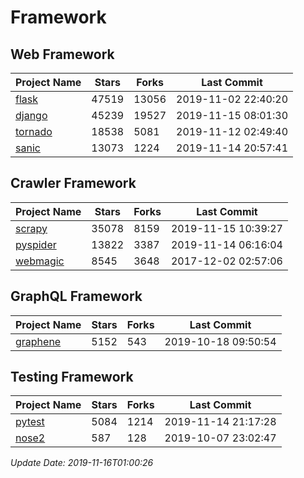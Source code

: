 # Framework

## Web Framework

| Project Name | Stars | Forks | Last Commit |
| ------------ | ----- | ----- | ----------- |
| [flask](https://github.com/pallets/flask) | 47519 | 13056 | 2019-11-02 22:40:20 |
| [django](https://github.com/django/django) | 45239 | 19527 | 2019-11-15 08:01:30 |
| [tornado](https://github.com/tornadoweb/tornado) | 18538 | 5081 | 2019-11-12 02:49:40 |
| [sanic](https://github.com/huge-success/sanic) | 13073 | 1224 | 2019-11-14 20:57:41 |

## Crawler Framework

| Project Name | Stars | Forks | Last Commit |
| ------------ | ----- | ----- | ----------- |
| [scrapy](https://github.com/scrapy/scrapy) | 35078 | 8159 | 2019-11-15 10:39:27 |
| [pyspider](https://github.com/binux/pyspider) | 13822 | 3387 | 2019-11-14 06:16:04 |
| [webmagic](https://github.com/code4craft/webmagic) | 8545 | 3648 | 2017-12-02 02:57:06 |

## GraphQL Framework

| Project Name | Stars | Forks | Last Commit |
| ------------ | ----- | ----- | ----------- |
| [graphene](https://github.com/graphql-python/graphene) | 5152 | 543 | 2019-10-18 09:50:54 |

## Testing Framework

| Project Name | Stars | Forks | Last Commit |
| ------------ | ----- | ----- | ----------- |
| [pytest](https://github.com/pytest-dev/pytest) | 5084 | 1214 | 2019-11-14 21:17:28 |
| [nose2](https://github.com/nose-devs/nose2) | 587 | 128 | 2019-10-07 23:02:47 |

*Update Date: 2019-11-16T01:00:26*